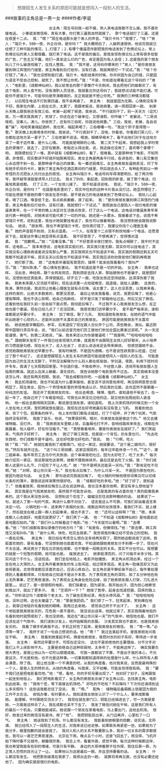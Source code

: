 > 想跟陌生人发生关系的原因可能就是想闯入一段别人的生活。

###故事的主角总是一男一女
####作者/李诞

						女主角：陌生号码我一般不接，熟人来电话我都不怎么接。我不喜欢接电话。 小事就发微信嘛，真有大事，你打第三遍我自然就接了。 那个电话就打了三遍，还是在夜里十二点。 我：“喂？”陌生电话那头是个男人的声音，“瑞贝卡吗？”我懵了，“啥？”男人：“瑞贝卡，500一夜，外企白领，是你吗？” 我大概明白了，人脑转速很快，他说完我就已经想了三种可能的情况，1.打错了；2.有哪个傻逼恶作剧把我的电话发到了色情论坛上，常上色情论坛的男人又都很蠢，就打来了电话。这不是我的偏见，是我发现色情论坛上常有很多低智的广告，广告主又不蠢，他们一直发这么烂的广告，肯定是因为有人会信；3.这是我的某个朋友玩儿了什么破游戏输了，在找人整我。 我：“我不是，这号码你哪来的？”男人：“是你男朋友塞到锦江宾馆的门缝里，男主角看到后打给你，没有打通，我就再想打一下试试。”我：“啥？你打错了。”男人：“我也没想到能打通，瑞贝卡，电影结束的时候，你并非因为自己的错，只是因为语言不受自己控制，就死了，我不想让你死。”我：“不是，你到底在哪看见这个号码的？”男人：“电影里，《成都神仙树》。我以前常去的那个录像厅今天倒闭，我去把他们的碟都买了，有这个电影，网上查不到，没有演职人员信息，我就看见你这号码了，我就想试试能不能打通。可能你不是瑞贝卡，可能号码是导演瞎填的，反正我就是不想让你死。” 我猜的三种情况都错了。 以后陌生电话不打到第四遍，我不会再接了。 男主角： 我就是因为无聊。心情倒没有多不好。我家在内蒙，上班在北京，太累了，我跟老板说，我爸病重，请一周假回家一趟。 到家头天晚上跟我爸还有我三伯、老舅一起喝了顿酒，我爸说，“不行就别干了，别一天天方（诅咒）我，万一哪天我真病了，死球了，你还在这个破单位，又想请假，你咋编？” 老舅说，“二哥说啥呢。没事儿，涛儿，你爸死了，还有你三伯呢，你就说他病重。” 三伯，我爸，老舅，各自说着“操”，哈哈笑着端起酒杯，我也笑，端起来喝了。三伯嘟囔一句，“我这个肝子是得管一管。” 那天晚上到真喝多的时候，我爸说，“不行真别干了，没啥，你看爸，你看我们哥儿仨，不也都在这地方呆一辈子了。” 三伯老舅不说话，喝酒，眼睛早喝木了，看不出他们对于在这地方呆了一辈子这件事，是什么心情。 可能就是喝醉的心情。 第二天下午起来，我想起我上学时常去的录像厅，就去了，正好在搬家。老板还认得出我，说，我这碟也没用了，喜欢哪个拿哪个吧。 我随便划拉了一堆，其中就有《成都神仙树》，看了，很难看。又是那种地下电影，不知所谓，非常假，现实都讲不好就开始脱离现实。男女主角是两条平行线，各讲各的，事儿有交集但心永远想不到一处，是那种身不由己的故事。有一幕还挺难忘，女主角男朋友逼她卖淫，印了写有她手机号的卡片，塞到了男主角所住酒店房间的门缝里，然后就去杀人了。有种赴死前以一种奇怪的方式把女人托付出去的感觉。 女主角叫瑞贝卡，电话号码写得清楚明白，给了两次特写，我怀疑导演就是诱导人打过去。 我关了DVD，拿起酒，回到我的卧室，拨了那个电话，归属地真是成都。 打了三次，一个女孩儿接了。 我不知道该说啥。 我说，“瑞贝卡，500一夜，外企白领，是你吗？” 也就是电影里的了，现实中捡到的这种卡片我从没打过。她显然懵住了，可能在想是不是她的哪个朋友在恶作剧，是不是自己的电话被发到了色情论坛上。 我玩儿心起来，喝了口酒，嗓音低下去，有点疯疯癫癫，演了起来。 我：“是你男朋友塞到锦江宾馆的门缝里，男主角看到后打给你，没有打通，我就想打一下试试。” 我假装自己是陷入一部烂电影的傻逼男青年，在一个平常的晚上决定对生活做点改变，打了这么一个电话，这电话对傻逼男青年来说代表一种结局，对她来说可能代表了一切的开始。她还是一头雾水。我接着说下去，说我不希望瑞贝卡死，说到这里，我估计她就要挂电话了，我也可以接着喝酒。 我没想到她会跟我说那句话。 她说，“朋友啊，我也不希望瑞贝卡死，但你真打错了，我建议你找个心理医生看看。” 她的声音挺不耐烦，又有点温柔。 一个人，在夜里十二点很不耐烦地接一个电话，还愿意说下去，就是这件事让她显得有点温柔。 我不好意思了，不想再演了，觉得愧对温柔。 我：“抱歉啊……”她：“没事没事。”我：“不好意思半夜打搅你，我有点喝醉了，我平时不这样，这电影……” 我本来想说，这电影其实挺烂的，其实我只是无聊，其实你可以挂电话了，其实我没有心理疾病或者说没有那么严重，其实我明天也不知道该干嘛，其实我的假期还剩五天可我都不知道该干嘛，其实五天以后我也不知道该干嘛，其实我应该劝劝我爸他们都别再喝酒了。 她打断了我。 她：“这电影听着挺有意思的，碟啊？能发给我看看吗？我叫严莎。”我：“我叫陈涛。” 我心情有些激动。 我不知道这是不是一切的开始。 女主角： 我弟也这样。 没出息，神经病，跟个女网友网恋，跑到西安去找人家，那姑娘倒也不是骗子，就是图好玩，没想到他还真能来，弄得很尴尬。好歹见了一面，吃饭女孩还坚持结账，这深深伤害了我弟。 我弟本来跟人交流就不顺利，现在话说重一点他就难受，就退缩，就给人道歉。 这男的，陈涛，果然也是。我说完让他看心理医生就有点后悔，话太重了。这人也没恶意，以我弟来看，这样的男的，比绝大多数男的，都更没恶意。 最后让他发我看看，说完，我更后悔了，他是心理有障碍，我也不该心软啊，给自己找麻烦。 好歹是只发了邮箱地址过去。然后又加了微信。还看到他在我好久前一张自拍下面点赞。我彻底后悔了。 不过我不关心我男朋友怎么想，反正他也是个傻逼，现在已经几点了？还没回家。 我感觉我们迟早要分手。 是不是严格来说，谁和谁都是迟早要分手。  男主角： 加了微信，聊了几天。 我知道她有男朋友，在她的语气中能听出她是个心软的人，还能听出她不太喜欢自己的男朋友。 原因可能是她男朋友不太喜欢她。 她说她是学舞蹈的，参军，后来退役了现在跟人合伙开个公司，弄些晚会，演出。最近刚帮中国银行弄完年会，说，“我们以前还冒充他们员工替他们参加全国比赛拿过奖呢。” 头一天还挺谨慎，客气，到第二天她说，“操，我本来还以为你是傻逼呢！”“我是啊。”“哈哈哈哈哈哈哈。” 跟她聊天发现了一件我已经发现很久的事，就是我不会跟陌生女孩儿好好聊天，从小培养的习惯就是勾搭，现在长大了，走入社会了，总这么说话肯定会带来麻烦。 但感觉跟她不会，感觉她跟她男朋友迟早要分手。 我有时候想，不是因为酒精，也不是说性欲真那么旺盛，已经过了那个年纪了。 还总是想跟陌生人发生关系的原因可能就是想闯入一段别人的生活。 可能是因为自己的生活太无聊了。不然没法解释为什么别人都在练瑜伽，学剑道，夜跑，利用下班时间开专车，我请了七天假跑回家里。不创造价值，不吸收养分，不经营人脉，违背所有朋友圈人生指南的教诲。就这么在床上躺着，漫无目的。 我告诉她那个电影我传不过去。 其实我根本没查该怎么传，我还有两天假期，我说，“我去成都找你吧，一起看看《成都神仙树》。”  女主角： 我去机场接他，我也不知道为什么要来接他，甚至该不该同意他来呢，再没挑明意思也很明显了，陌生男女，因为一个奇怪电影里的奇怪电话认识，然后真的见面，走向显然不是朝着一份纯洁的友谊。 我还开了我男朋友的车。 他出去喝酒，赌博，嗑药，谁知道他干嘛去了。在一起一年了，他自己开了个车载音响店，可我也从来没见过他的店，就见他到处跑给别人装音响。 他一般出去都得隔天回来，都说是住朋友家。谁知道呢。 我上次来机场的时候见到一个女人坐在地上大哭，登机牌就放在腿边，我现在还在好奇她最后有没有登上飞机。 我看到他出来，背了个包，挺萧条的样子。 他上车时我们都有点尴尬，打了个招呼，开了两个玩笑，气氛始终没有好转。 我放了音乐，他说，“效果很好啊。哦对，你男朋友就是做这个的。” 他又去摸储物箱，没打开。 我：“我男朋友车里都上锁，后备厢也打不开，音响线路改来改去，线都在外面露着，怕人碰坏，好在你没箱子。”他：“真想看看啥样，要是你男朋友在就好了。” 我们笑起来，气氛终于好转了。  男主角： 我订了锦江宾馆，但是就一个背包，扔车里也行。 “先去吃东西吧，你们成都不是牛逼吗，这也好吃那也好吃的。”我说。 她：“行啊，吃火锅？”我：“好。” 她就拉着我到了成都南门，经过一家店，她就要说，“这个是二娘鸡爪，很好吃。”然后车就开过去。 “这个叫三哥田螺，这家店很屌的，每年过年能休息一个月。”“这个，康二姐串串，每年带员工去马尔代夫旅游。这个串串我吃吐过，因为太好吃了，吃了太多。” 每次她介绍完一家店，我说那就吃这家啊，她都不理我继续开。最后还是去吃了火锅。我：“你们成都人这是什么礼节，介绍完了不让人吃。” 她：“你不是明天还能呆一天吗。”我：“那肯定吃不完啊。”她：“对啊，谁让你只呆一天。” 我也有点后悔了，为什么只呆一天。 不是因为那些吃的，是因为她这句话。  女主角： 那句话说完我就后悔了。 吃火锅的时候他很惊讶黄瓜可以切成长条形的薄片，跟我说这样涮果然很好吃。 我：“成都好吃的多啦。”他：“好了好了，我知道了。” 他看着我笑，我继续后悔怎么还在说这种话，我也没多喜欢他啊，更没有多么想他留下来。 其实我是在气我男朋友吧，虽然我不可能告诉他。 还是我真的有点喜欢他？真的挺像我弟弟的。这个我从来没告诉他。 没想到这个忍住了，偏偏没忍住说那种撒娇的话。 结果说了一句，就进入了那一句的气氛，再说什么都不对劲了。 语言是这么不可靠，可我们却由着语言来决定一切。 火锅吃到一半，进来两个卖烟的女孩，成都这样的女孩很多，看我们不买，就上楼了，然后就坐在楼上跟一群人划起拳来，烟也不卖了。 他：“还可以这样啊？”我：“嗯，本来成都人心态就好，地震完就更好了。” 我们笑了一通。 他：“不知道《成都神仙树》是地震前还是地震后拍的。”我：“我们什么时候看这个电影。”他：“今天就可以看啊。”我：“去哪看。”他：“你们成都有类似录像厅的地方吗？”我：“有是有，但懒得找。”他：“那去哪，锦江宾馆又没有DVD。”我：“装什么啊，快吃，吃完去我家。” 我觉得我的嘴已经不受自己的控制。 我一直在后悔。  男主角： 我已经在考虑怎么想办法多续两天假了，既然她话都说成了这样。我挺喜欢她的，是有准备，可没想到她也能喜欢我，不知道她跟她男朋友分手到哪一步了。现在问不太合适，再说真分了我在北京她在成都，也不像是一段稳定的关系。其实不分也可以。我想要的就是一个短暂的假期，她可能也是。 碟放进去了。 她家挺漂亮的，问了问每平米多少钱。其实问这个干什么，没话找话。 我们坐在地毯上，电影开始播放。 男主角从机场出来，经过一个坐在地上大哭的人。女主角开着男朋友的车上街闲逛，经过很多饭店。男主角一脸痛苦却又为此自视甚高，总觉得谁都应该喜欢自己，应该心疼自己。女主角总是平静却身不由己，每件事处理得别人看着都得体，只有她自己知道不是出于本意。为了表现男主角的深刻，拍了五分钟他在街上无所事事，茫茫黑夜漫游。为了表现女主角身处危险边缘，拍了她男朋友跟人打架，刀扎进大腿里…… 说过了，是一部很假的电影。 我们挨着坐，因为紧张，我开始出汗，因为担心她察觉到我出汗，就出了更多汗。 我：“空调开一下？” 她按了暂停，起身去找遥控器，回来的路上说，“你听说过吗？成都有个老太太，为了破吉尼斯纪录，用舌头停风扇。” 我：“哈哈哈哈哈哈，没听过啊，这也太傻逼了。”她：“那是我奶奶。” 我们停了一下，狂笑起来，笑到瘫在地上，我穿过地毯的毛看到她的眼睛，我爬过去亲她。 感觉自己终于不出汗了。  女主角： 这个地毯是我男朋友买的，花色我一直不喜欢。 我没说出话来，他就过来了。其实我隔着地毯的毛看到他时就预感到了，我也没拒绝。我还在“谁让你只呆一天”的气氛中，相信他也是。我们不应该在这个气氛中。 我们滚到沙发上，他开始解我的衣服。 沙发其实我也不喜欢，也是我男朋友买的。 我看了眼手机离我不远，手机正好亮了起来，是我男朋友的微信。 我：“等一等。”必须等一等了。 我终于说了一句自己想说的话。他：“嗯？” 我过去拿起手机，是我男朋友问我在干嘛。  男主角： 我看到她拿起手机，猜是他男朋友，我把衬衣的扣子系好，等待进一步发落。  女主角： 虽然迟早要分手，可现在还没分。 这也不是拒绝他的主要理由，分不分手对我们上不上床影响不大。 主要是拒绝自己这种软弱吧，太多年了，不能再这样了。 确实我要负很大责任，是我让他以为一切可以顺理成章。 可我一直都说了不算，不是出于我的本心，不光是这次，不光是和他，也不光是这种事。一切事我都知道得体的处理是什么样，什么样所有人都会满意，除了我。 就让他当第一个不满意的吧，从我的角度看，他对我来说，反而是最特殊的一个人，是我人生的转折点。从他的角度看，叫我来，又不给睡，可能会觉得我有病。 我：“要不我们还是把电影看完吧。”他：“嗯，看吧，你的手机号要出现了。” 他扣好了扣子，没再跟我一起坐到地毯上。 我们把电影看完了，女主角的男朋友杀掉了女主角以后，去找男主角，电影到此结束。他：“我改个签，等下直接去机场吧。” 好吃的不吃啦？不后悔吗？下次你还请得到这么多天假吗？ 这些话我都忍住了没说。 我：“嗯。”  配角： 储物箱后备厢都上锁是因为我的工作不太合法。 收钱办事，有时要杀人。我知道我女朋友认识了一个什么人，要来成都看她。 能理解，平时跟她交流太少了。 我现在就在家门口，钥匙已经插进去了，可一方面是爱她，一方面是这样杀了人，我在成都也呆不下去了。 我发了微信问她在干嘛，这是我们所有人的最后一个机会。只要她能诚实。她说跟一个朋友在家看电影，马上要出门，送他去机场。 很好，她发过来的微信没有避讳，用了“他”。 我把钥匙拔出来，从门边离开，心里松了一口气。  男主角： 她送我到了机场。什么都没有发生。 我能看到她眼里的抱歉，说实话，无所谓。 我已经闯入了一段陌生人的生活，对我来说已经足够。如果联系再紧密一些，如果她为了我分手，眼里抱歉的就会是我了。 我对人和人的关系不敢要那么多，我对一切关系的需求都很低，我可以一直茫茫黑夜漫游。 北京在下雨，晚点五个小时，还是飞回去了，雨没停，飞机开始下降时看不见城市，颠簸很厉害。 我合上书，看着外面，感觉平静。每次这种时候都这样，我也希望我能有些别的情绪，可是只有平静。 身边的大哥抻着脖子往外探，我往后靠一靠，为正常人恐慌的目光让了一让。 如果他认为这是最后一眼，并且坚持要看的话。  女主角： 什么都没有发生。 他把那张碟落在我家了，我得出去扔一趟。 就算将来再见面，也没有必要还给他了。 因为确实是部很烂的电影。			  		
